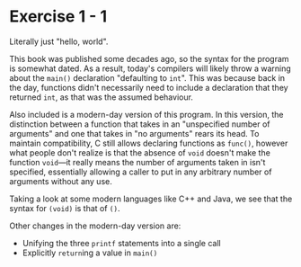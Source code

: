 # Exercise 1 - 1

Literally just "hello, world".

This book was published some decades ago, so the syntax for the program is
somewhat dated. As a result, today's compilers will likely throw a warning
about the `main()` declaration "defaulting to `int`". This was because back in
the day, functions didn't necessarily need to include a declaration that they
returned `int`, as that was the assumed behaviour.

Also included is a modern-day version of this program. In this version, the
distinction between a function that takes in an "unspecified number of
arguments" and one that takes in "no arguments" rears its head. To maintain
compatibility, C still allows declaring functions as `func()`, however what
people don't realize is that the absence of `void` doesn't make the function
`void`—it really means the number of arguments taken in isn't specified,
essentially allowing a caller to put in any arbitrary number of arguments
without any use.

Taking a look at some modern languages like C++ and Java, we see that the
syntax for `(void)` is that of `()`.

Other changes in the modern-day version are:
+ Unifying the three `printf` statements into a single call
+ Explicitly `return`ing a value in `main()`
